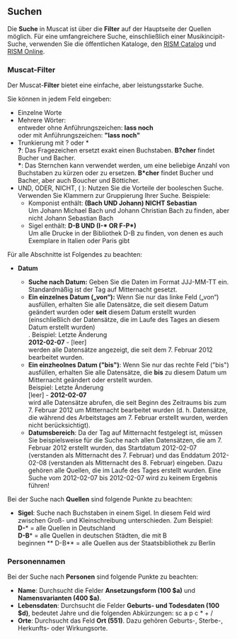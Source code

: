 ## Suchen

Die **Suche** in Muscat ist über die **Filter** auf der Hauptseite der Quellen möglich. Für eine umfangreichere Suche, einschließlich einer Musikincipit-Suche, verwenden Sie die öffentlichen Kataloge, den [RISM Catalog](https://opac.rism.info/) und [RISM Online](https://rism.online/).

### Muscat-Filter

Der Muscat-**Filter** bietet eine einfache, aber leistungsstarke Suche.

Sie können in jedem Feld eingeben:

- Einzelne Worte
- Mehrere Wörter:  
  entweder ohne Anführungszeichen: **lass noch**   
  oder mit Anführungszeichen: **"lass noch"**
- Trunkierung mit ? oder \*  
  **?**: Das Fragezeichen ersetzt exakt einen Buchstaben. **B?cher** findet Bucher und Bacher.   
  **\***: Das Sternchen kann verwendet werden, um eine beliebige Anzahl von Buchstaben zu kürzen oder zu ersetzen. **B\*cher** findet Bucher und Bacher, aber auch Boucher und Bötticher.
- UND, ODER, NICHT, ( ): Nutzen Sie die Vorteile der booleschen Suche. Verwenden Sie Klammern zur Gruppierung Ihrer Suche. Beispiele:
    - Komponist enthält: **(Bach UND Johann) NICHT Sebastian**  
      Um Johann Michael Bach und Johann Christian Bach zu finden, aber nicht Johann Sebastian Bach
    - Sigel enthält: **D-B UND (I-\* OR F-P\*)**   
      Um alle Drucke in der Bibliothek D-B zu finden, von denen es auch Exemplare in Italien oder Paris gibt

Für alle Abschnitte ist Folgendes zu beachten:

- **Datum**

    - **Suche nach Datum:** Geben Sie die Daten im Format JJJ-MM-TT ein. Standardmäßig ist der Tag auf Mitternacht gesetzt.
    - **Ein einzelnes Datum („von“):** Wenn Sie nur das linke Feld („von“) ausfüllen, erhalten Sie alle Datensätze, die seit diesem Datum geändert wurden oder **seit** diesem Datum erstellt wurden (einschließlich der Datensätze, die im Laufe des Tages an diesem Datum erstellt wurden)   
      . Beispiel: Letzte Änderung   
      **2012-02-07** - [leer]  
      werden alle Datensätze angezeigt, die seit dem 7. Februar 2012 bearbeitet wurden.
    - **Ein einzheolnes Datum ("bis")**: Wenn Sie nur das rechte Feld ("bis") ausfüllen, erhalten Sie alle Datensätze, die **bis** zu diesem Datum um Mitternacht geändert oder erstellt wurden.  
      Beispiel: Letzte Änderung  
      [leer] -  **2012-02-07**  
      wird alle Datensätze abrufen, die seit Beginn des Zeitraums bis zum 7. Februar 2012 um Mitternacht bearbeitet wurden (d. h. Datensätze, die während des Arbeitstages am 7. Februar erstellt wurden, werden nicht berücksichtigt).
    - **Datumsbereich**: Da der Tag auf Mitternacht festgelegt ist, müssen Sie beispielsweise für die Suche nach allen Datensätzen, die am 7. Februar 2012 erstellt wurden, das Startdatum 2012-02-07 (verstanden als Mitternacht des 7. Februar) und das Enddatum 2012-02-08 (verstanden als Mitternacht des 8. Februar) eingeben. Dazu gehören alle Quellen, die im Laufe des Tages erstellt wurden. Eine Suche vom 2012-02-07 bis 2012-02-07 wird zu keinem Ergebnis führen!

Bei der Suche nach **Quellen** sind folgende Punkte zu beachten:

- **Sigel**: Suche nach Buchstaben in einem Sigel. In diesem Feld wird zwischen Groß- und Kleinschreibung unterschieden. Zum Beispiel:  
  **D-*** = alle Quellen in Deutschland  
  **D-B*** = alle Quellen in deutschen Städten, die mit B  
  beginnen ** D-B** = alle Quellen aus der Staatsbibliothek zu Berlin

### Personennamen

Bei der Suche nach **Personen** sind folgende Punkte zu beachten:

- **Name**: Durchsucht die Felder **Ansetzungsform (100 $a)** und **Namensvarianten (400 $a)**.
- **Lebensdaten**: Durchsucht die Felder **Geburts- und Todesdaten (100 $d)**, bedeutet Jahre und die folgenden Abkürzungen: sc a p c \* + /
- **Orte**: Durchsucht das Feld **Ort (551)**. Dazu gehören Geburts-, Sterbe-, Herkunfts- oder Wirkungsorte.
